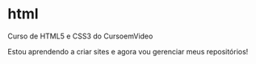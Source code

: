 # html
 Curso de HTML5 e CSS3 do CursoemVideo

Estou aprendendo a criar sites e agora vou gerenciar meus repositórios!